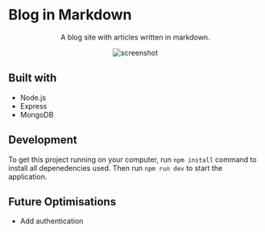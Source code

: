 # Blog in Markdown

<div style='text-align: center'>

A blog site with articles written in markdown.

![screenshot](https://i.ibb.co/ydx1kMP/image.png)

</div>

## Built with

- Node.js
- Express
- MongoDB

## Development

To get this project running on your computer, run `npm install` command to install all depenedencies used. Then run `npm run dev` to start the application.

## Future Optimisations

* Add authentication
